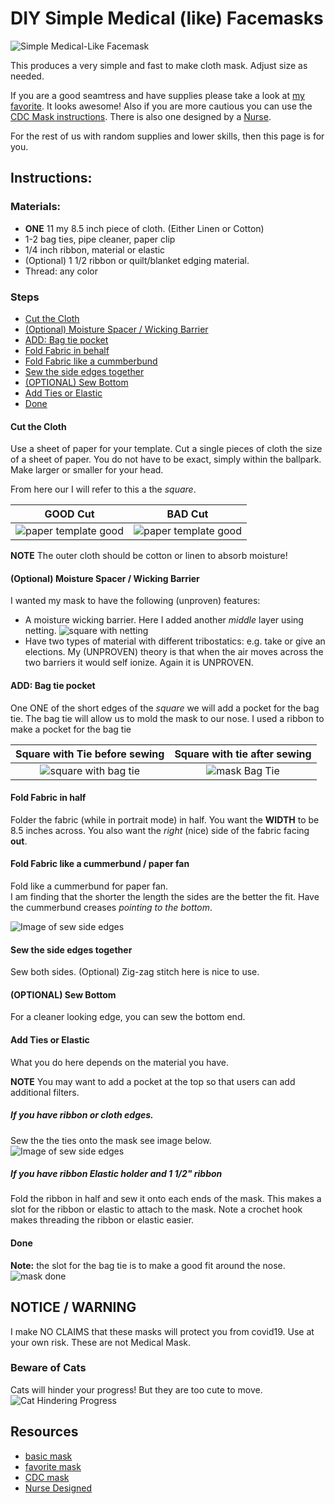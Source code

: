 # DIY Simple Medical (like) Facemasks
![Simple Medical-Like Facemask](./images/simple_mask.jpg)


This produces a very simple and fast to make cloth mask.  Adjust size as needed.


If you are a good seamtress and have supplies please take a look at [my favorite][favorite_DIY].  It looks awesome!  Also if you are more cautious you can use the [CDC Mask instructions][CDC_mask].  There is also one designed by a [Nurse][Nurse_mask].

For the rest of us with random supplies and lower skills, then this page is for you.

## Instructions:

### Materials:
* **ONE** 11 my 8.5 inch piece of cloth. (Either Linen or Cotton)
* 1-2 bag ties, pipe cleaner, paper clip
* 1/4 inch ribbon, material or elastic
* (Optional) 1 1/2 ribbon or quilt/blanket edging material.
* Thread: any color

### Steps
-   [Cut the Cloth](#cut-the-cloth)
-   [(Optional) Moisture Spacer / Wicking
    Barrier](#optional-moisture-spacer-wicking-barrier)
-   [ADD: Bag tie pocket](#add-bag-tie-pocket)
-   [Fold Fabric in behalf](#fold-fabric-in-behalf)
-   [Fold Fabric like a
    cummberbund](#fold-fabric-like-a-cummberbund)
-   [Sew the side edges
    together](#sew-the-side-edges-together)
-   [(OPTIONAL) Sew Bottom](#optional-sew-bottom)
-   [Add Ties or Elastic](#add-ties-or-elastic)
-   [Done](#done)

#### Cut the Cloth
Use a sheet of paper for your template.  Cut a single pieces of cloth the size of a sheet of paper.
You do not have to be exact, simply within the ballpark.  Make larger or smaller for your head.

From here our I will refer to this a the *square*.

| GOOD Cut  | BAD Cut |
|:---:|:---:|
|![paper template good](./images/simple_mask_square.jpg)|![paper template good](./images/simple_mask_square_badcut.jpg)|

**NOTE** The outer cloth should be cotton or linen to absorb moisture!

#### (Optional) Moisture Spacer / Wicking Barrier
I wanted my mask to have the following (unproven) features:
* A moisture wicking barrier.  Here I added another *middle* layer using netting.
  ![square with netting](./images/squareWithNetting.jpg)
* Have two types of material with different tribostatics: e.g. take or give an elections.  My (UNPROVEN) theory is that when the air moves across the two barriers it would self ionize.  Again it is UNPROVEN.


#### ADD: Bag tie pocket
One ONE of the short edges of the *square* we will add a pocket for the bag tie.
The bag tie will allow us to mold the mask to our nose.  I used a ribbon to make a pocket for the bag tie

| Square with Tie before sewing | Square with tie after sewing |
|:-----: |:---:|
|![square with bag tie](./images/square_with_bagTies.jpg) |![mask Bag Tie](./images/mask_withBagTie.jpg)|

#### Fold Fabric in half
Folder the fabric (while in portrait mode) in half.  You want the **WIDTH** to be 8.5 inches across.  You also want the *right* (nice) side of the fabric facing **out**.

#### Fold Fabric like a cummerbund / paper fan
Fold like a cummerbund for paper fan.  
I am finding that the shorter the length the sides are the better the fit.
Have the cummerbund creases *pointing to the bottom*.  

![Image of sew side edges](./images/simple_mask_folds.jpg)

#### Sew the side edges together
Sew both sides.
(Optional) Zig-zag stitch here is nice to use.


#### (OPTIONAL) Sew Bottom
For a cleaner looking edge, you can sew the bottom end.

#### Add Ties or Elastic
What you do here depends on the material you have.  

**NOTE** You may want to add a pocket at the top so that users can add additional filters.

##### If you have ribbon or cloth edges.
Sew the the ties onto the mask see image below.
![Image of sew side edges](./images/simple_mask_AddTies.jpg)


##### If you have ribbon Elastic holder and 1 1/2" ribbon
Fold the ribbon in half and sew it onto each ends of the mask.  This makes a slot for the ribbon or elastic to attach to the mask.
Note a crochet hook makes threading the ribbon or elastic easier.

#### Done
**Note:** the slot for the bag tie is to make a good fit around the nose.
![mask done](./images/simple_mask_finished.jpg)

## NOTICE / WARNING
I make NO CLAIMS that these masks will protect you from covid19. Use at your own risk.  These are not Medical Mask.  

### Beware of Cats
Cats will hinder your progress!  But they are too cute to move.
![Cat Hindering Progress](./images/cat_nothelping.jpg)

## Resources
[deaconess]:https://www.deaconess.com/How-to-make-a-Face-Mask
[favorite_DIY]:https://www.instructables.com/id/DIY-Cloth-Face-Mask/
[CDC_mask]:https://wwwnc.cdc.gov/eid/article/12/6/05-1468_article
[Nurse_mask]:https://www.instructables.com/id/AB-Mask-for-a-Nurse-by-a-Nurse/

* [basic mask][deaconess]
* [favorite mask][favorite_DIY]
* [CDC mask][CDC_mask]
* [Nurse Designed][Nurse_mask]
